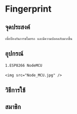 # Fingerprint
## จุดประสงค์
    เพื่อป้องกันการขโมยรถ และมีความปลอดภับมากขึ้น
## อุปกรณ์
    1.ESP8266 NodeMCU

    <img src="Node_MCU.jpg" />
## วิธีการใช้
## สมาชิก
